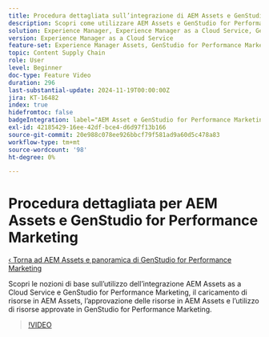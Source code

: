 ```yaml
---
title: Procedura dettagliata sull’integrazione di AEM Assets e GenStudio for Performance Marketing
description: Scopri come utilizzare AEM Assets e GenStudio for Performance Marketing, dal caricamento e approvazione delle risorse in AEM all’utilizzo delle risorse in GenStudio for Performance Marketing.
solution: Experience Manager, Experience Manager as a Cloud Service, GenStudio for Performance Marketing
version: Experience Manager as a Cloud Service
feature-set: Experience Manager Assets, GenStudio for Performance Marketing
topic: Content Supply Chain
role: User
level: Beginner
doc-type: Feature Video
duration: 296
last-substantial-update: 2024-11-19T00:00:00Z
jira: KT-16482
index: true
hidefromtoc: false
badgeIntegration: label="AEM Asset e GenStudio for Performance Marketing" type="positive"
exl-id: 42185429-16ee-42df-bce4-d6d97f13b166
source-git-commit: 20e988c078ee926bbcf79f581ad9a60d5c478a83
workflow-type: tm+mt
source-wordcount: '98'
ht-degree: 0%

---
```


# Procedura dettagliata per AEM Assets e GenStudio for Performance Marketing

[‹ Torna ad AEM Assets e panoramica di GenStudio for Performance Marketing](./overview.md)

Scopri le nozioni di base sull’utilizzo dell’integrazione AEM Assets as a Cloud Service e GenStudio for Performance Marketing, il caricamento di risorse in AEM Assets, l’approvazione delle risorse in AEM Assets e l’utilizzo di risorse approvate in GenStudio for Performance Marketing.

>[!VIDEO](https://video.tv.adobe.com/v/3439285/?learn=on&enablevpops&captions=ita)
